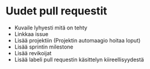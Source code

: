 # Uudet pull requestit
- Kuvaile lyhyesti mitä on tehty
- Linkkaa issue
- Lisää projektiin (Projektin automaagio hoitaa loput)
- Lisää sprintin milestone
- Lisää revikoijat
- Lisää labeli pull requestin käsittelyn kiireellisyydestä

